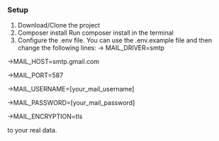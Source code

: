 ### Setup
1. Download/Clone the project
2. Composer install Run composer install in the terminal
3. Configure the .env file.
    You can use the .env.example file and then change the following lines:
-> MAIL_DRIVER=smtp 

->MAIL_HOST=smtp.gmail.com 

->MAIL_PORT=587 

->MAIL_USERNAME=[your_mail_username]

->MAIL_PASSWORD=[your_mail_password]

->MAIL_ENCRYPTION=tls<br>

to your real data.
